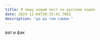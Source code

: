```yaml
---
title: Я пишу новый пост на русском языке
date: 2024-12-04T20:33:41.706Z
description: "да да том самом "
---
```

ват и фак